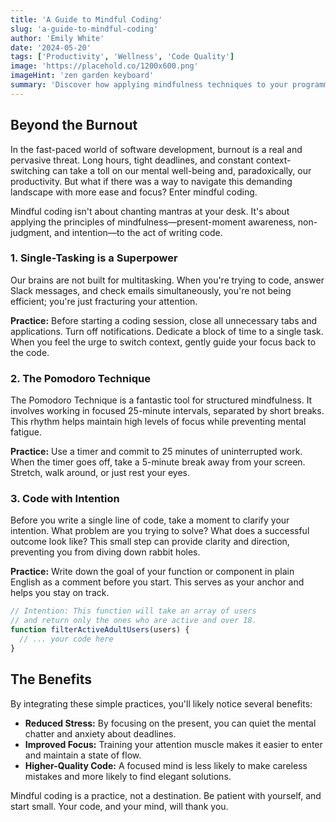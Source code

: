 ```yaml
---
title: 'A Guide to Mindful Coding'
slug: 'a-guide-to-mindful-coding'
author: 'Emily White'
date: '2024-05-20'
tags: ['Productivity', 'Wellness', 'Code Quality']
image: 'https://placehold.co/1200x600.png'
imageHint: 'zen garden keyboard'
summary: 'Discover how applying mindfulness techniques to your programming workflow can reduce stress, improve focus, and lead to higher-quality code.'
---
```


## Beyond the Burnout

In the fast-paced world of software development, burnout is a real and pervasive threat. Long hours, tight deadlines, and constant context-switching can take a toll on our mental well-being and, paradoxically, our productivity. But what if there was a way to navigate this demanding landscape with more ease and focus? Enter mindful coding.

Mindful coding isn't about chanting mantras at your desk. It's about applying the principles of mindfulness—present-moment awareness, non-judgment, and intention—to the act of writing code.

### 1. Single-Tasking is a Superpower

Our brains are not built for multitasking. When you're trying to code, answer Slack messages, and check emails simultaneously, you're not being efficient; you're just fracturing your attention.

**Practice:** Before starting a coding session, close all unnecessary tabs and applications. Turn off notifications. Dedicate a block of time to a single task. When you feel the urge to switch context, gently guide your focus back to the code.

### 2. The Pomodoro Technique

The Pomodoro Technique is a fantastic tool for structured mindfulness. It involves working in focused 25-minute intervals, separated by short breaks. This rhythm helps maintain high levels of focus while preventing mental fatigue.

**Practice:** Use a timer and commit to 25 minutes of uninterrupted work. When the timer goes off, take a 5-minute break away from your screen. Stretch, walk around, or just rest your eyes.

### 3. Code with Intention

Before you write a single line of code, take a moment to clarify your intention. What problem are you trying to solve? What does a successful outcome look like? This small step can provide clarity and direction, preventing you from diving down rabbit holes.

**Practice:** Write down the goal of your function or component in plain English as a comment before you start. This serves as your anchor and helps you stay on track.

```javascript
// Intention: This function will take an array of users 
// and return only the ones who are active and over 18.
function filterActiveAdultUsers(users) {
  // ... your code here
}
```

## The Benefits

By integrating these simple practices, you'll likely notice several benefits:
- **Reduced Stress:** By focusing on the present, you can quiet the mental chatter and anxiety about deadlines.
- **Improved Focus:** Training your attention muscle makes it easier to enter and maintain a state of flow.
- **Higher-Quality Code:** A focused mind is less likely to make careless mistakes and more likely to find elegant solutions.

Mindful coding is a practice, not a destination. Be patient with yourself, and start small. Your code, and your mind, will thank you.
